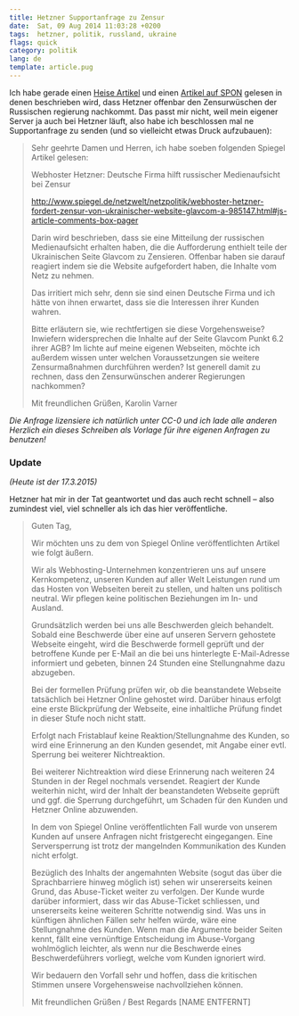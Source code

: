 ```yaml
---
title: Hetzner Supportanfrage zu Zensur
date:  Sat, 09 Aug 2014 11:03:28 +0200
tags:  hetzner, politik, russland, ukraine
flags: quick
category: politik
lang: de
template: article.pug
---
```


Ich habe gerade einen
[Heise Artikel](http://www.heise.de/newsticker/meldung/Reporter-ohne-Grenzen-Russland-versucht-im-Ausland-zu-zensieren-2289163.html?wt_mc=rss.ho.beitrag.rdf)
und einen
[Artikel auf SPON](http://www.spiegel.de/netzwelt/netzpolitik/webhoster-hetzner-fordert-zensur-von-ukrainischer-website-glavcom-a-985147.html#js-article-comments-box-pager)
gelesen in denen beschrieben wird, dass Hetzner offenbar den
Zensurwüschen der Russischen regierung nachkommt. Das passt
mir nicht, weil mein eigener Server ja auch bei Hetzner
läuft, also habe ich beschlossen mal ne Supportanfrage zu
senden (und so vielleicht etwas Druck aufzubauen):

> Sehr geehrte Damen und Herren,
> ich habe soeben folgenden Spiegel Artikel gelesen:
>
> Webhoster Hetzner: Deutsche Firma hilft russischer Medienaufsicht bei Zensur
>
> http://www.spiegel.de/netzwelt/netzpolitik/webhoster-hetzner-fordert-zensur-von-ukrainischer-website-glavcom-a-985147.html#js-article-comments-box-pager
>
> Darin wird beschrieben, dass sie eine Mitteilung der russischen Medienaufsicht erhalten haben, die die Aufforderung enthielt teile der Ukrainischen Seite Glavcom zu Zensieren.
> Offenbar haben sie darauf reagiert indem sie die Website aufgefordert haben, die Inhalte vom Netz zu nehmen.
>
> Das irritiert mich sehr, denn sie sind einen Deutsche Firma und ich hätte von ihnen erwartet, dass sie die Interessen ihrer Kunden wahren.
>
> Bitte erläutern sie, wie rechtfertigen sie diese Vorgehensweise? Inwiefern widersprechen die Inhalte auf der Seite Glavcom Punkt 6.2 ihrer AGB?
> Im lichte auf meine eigenen Webseiten, möchte ich außerdem wissen unter welchen Voraussetzungen sie weitere Zensurmaßnahmen durchführen werden? Ist generell damit zu rechnen, dass den Zensurwünschen anderer Regierungen nachkommen?
>
> Mit freundlichen Grüßen,
> Karolin Varner

*Die Anfrage lizensiere ich natürlich unter CC-0 und ich
lade alle anderen Herzlich ein dieses Schreiben als Vorlage
für ihre eigenen Anfragen zu benutzen!*

### Update

*(Heute ist der 17.3.2015)*

Hetzner hat mir in der Tat geantwortet und das auch recht
schnell – also zumindest viel, viel schneller als ich das
hier veröffentliche.

> Guten Tag,
>
> Wir möchten uns zu dem von Spiegel Online veröffentlichten Artikel wie folgt äußern.
>
> Wir als Webhosting-Unternehmen konzentrieren uns auf unsere Kernkompetenz, unseren
> Kunden auf aller Welt Leistungen rund um
> das Hosten von Webseiten bereit zu stellen, und halten uns politisch neutral. Wir
> pflegen keine politischen Beziehungen im In- und Ausland.
>
> Grundsätzlich werden bei uns alle Beschwerden gleich behandelt.
> Sobald eine Beschwerde über eine auf unseren Servern gehostete
> Webseite eingeht, wird die Beschwerde formell geprüft und der betroffene Kunde per
> E-Mail an die bei uns hinterlegte E-Mail-Adresse informiert und gebeten, binnen 24
> Stunden eine Stellungnahme dazu abzugeben.
>
> Bei der formellen Prüfung prüfen wir, ob die beanstandete
> Webseite tatsächlich bei Hetzner Online gehostet wird. Darüber hinaus erfolgt eine
> erste Blickprüfung der Webseite, eine inhaltliche Prüfung findet in dieser Stufe
> noch nicht statt.
>
> Erfolgt nach Fristablauf keine Reaktion/Stellungnahme des Kunden, so wird eine
> Erinnerung an den Kunden gesendet, mit Angabe einer evtl. Sperrung bei weiterer
> Nichtreaktion.
>
> Bei weiterer Nichtreaktion wird diese Erinnerung nach weiteren
> 24 Stunden in der Regel nochmals versendet. Reagiert der Kunde weiterhin nicht,
> wird der Inhalt der beanstandeten Webseite geprüft und ggf. die Sperrung
> durchgeführt, um Schaden für den Kunden und Hetzner Online abzuwenden.
>
> In dem von Spiegel Online veröffentlichten Fall wurde von unserem Kunden auf
> unsere Anfragen nicht fristgerecht eingegangen. Eine Serversperrung ist trotz der
> mangelnden Kommunikation des Kunden nicht erfolgt.
>
> Bezüglich des Inhalts der angemahnten Website (sogut das über die Sprachbarriere
> hinweg möglich ist) sehen wir unsererseits keinen
> Grund, das Abuse-Ticket weiter zu verfolgen. Der Kunde wurde darüber informiert,
> dass wir das Abuse-Ticket schliessen, und unsererseits keine weiteren Schritte
> notwendig sind. Was uns in künftigen ähnlichen Fällen sehr helfen würde, wäre eine
> Stellungnahme des Kunden. Wenn man die Argumente beider Seiten kennt, fällt eine
> vernünftige Entscheidung im Abuse-Vorgang wohlmöglich leichter, als wenn nur die
> Beschwerde eines Beschwerdeführers vorliegt, welche vom Kunden ignoriert wird.
>
> Wir bedauern den Vorfall sehr und hoffen, dass die kritischen Stimmen unsere
> Vorgehensweise nachvollziehen können.
>
>
> Mit freundlichen Grüßen / Best Regards
> [NAME ENTFERNT]
